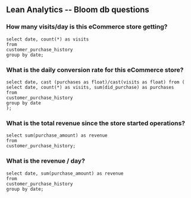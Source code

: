## Lean Analytics -- Bloom db questions

### How many visits/day is this eCommerce store getting?

```
select date, count(*) as visits
from
customer_purchase_history
group by date;
```

### What is the daily conversion rate for this eCommerce store?

```
select date, cast (purchases as float)/cast(visits as float) from (
select date, count(*) as visits, sum(did_purchase) as purchases
from
customer_purchase_history
group by date
);
```

### What is the total revenue since the store started operations?

```
select sum(purchase_amount) as revenue
from
customer_purchase_history;
```

### What is the revenue / day?

```
select date, sum(purchase_amount) as revenue
from
customer_purchase_history
group by date;
```

